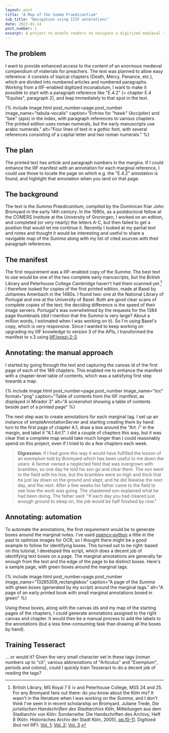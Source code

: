 ```yaml
---
layout: post
title: "A Map of the Summa Praedicantium"
sub_title: "Navigation using IIIF annotations"
date: 2023-01-14
post_number: 1
excerpt: A project to enable readers to navigate a digitized medieval text using automatically-generated IIIF annotations.
---
```

## The problem

I want to provide enhanced access to the content of an enormous medieval compendium of materials for preachers. The text was planned to allow easy reference: it consists of topical chapters (Death, Mercy, Penance, etc.), which are divided into numbered articles and numbered paragraphs. Working from a IIIF-enabled digitized incunabulum, I want to make it possible to start with a paragraph reference like "E.4.2" (= chapter E.4 "Equitas", paragraph 2), and leap immediately to that spot in the text.

{% include image.html 
	post_number=page.post_number 
	image_name="tabula-vocalis"
	caption="Entries for \"hawk\" (Accipiter) and \"bee\" (apis) in the index, with paragraph references to various chapters. The printed edition uses roman numerals, but the early manuscripts use arabic numerals." 
	alt="Four lines of text in a gothic font, with several references consisting of a capital letter and two roman numerals." 
%}

## The plan

The printed text has article and paragraph numbers in the margins. If I could enhance the IIIF manifest with an annotation for each marginal reference, I could use those to locate the page on which e.g. the "E.4.2" annotation is found, and highlight that annotation when you land on that page.

## The background

The text is the *Summa Praedicantium*, compiled by the Dominican friar John Bromyard in the early 14th century. In the 1990s, as a postdoctoral fellow at the COMERS Institute at the University of Groningen, I worked on an edition, and completed (or very nearly) the letters A-C, but then failed to get a position that would let me continue it. Recently I looked at my partial text and notes and thought it would be interesting and useful to share a navigable map of the *Summa* along with my list of cited sources with their paragraph references. 

## The manifest

The first requirement was a IIIF-enabled copy of the *Summa*. The best text to use would be one of the two complete early manuscripts, but the British Library and Peterhouse College Cambridge haven't had them scanned yet.[^mss] I therefore looked for copies of the first printed edition, made at Basel by Johannes Amerbach in the 1480s. I found two: one at the National Library of Portugal and one at the University of Basel. Both are good clear scans of complete copies of the text; the deciding difference is the speed of their image servers. Portugal's was overwhelmed by the requests for the 1384 page thumbnails (did I mention that the *Summa* is very large? About a million words, I estimated when I was working on it). So I'm using Basel's copy, which is very responsive. Since I wanted to keep working on upgrading my IIIF knowledge to version 3 of the APIs, I transformed the manifest to v.3 using [IIIF/prezi-2-3](https://github.com/IIIF/prezi-2-to-3).

[^mss]: British Library, MS Royal 7 E iv and Peterhouse College, MSS 24 and 25. For any Bromyard fans out there: do you know about the Köln ms? It wasn't in the literature when I was working on the *Summa*, and I don't think I've seen it in recent scholarship on Bromyard. Juliane Trede, *Die juristischen Handschriften des Stadtarchivs Köln*, Mitteilungen aus dem Stadtarchiv von Köln: Sonderreihe: Die Handschriften des Archivs, Heft 8 (Köln: Historisches Archiv der Stadt Köln, 2005), [pp.10-11](http://bilder.manuscripta-mediaevalia.de/hs//katalogseiten/HSK0556_b010_jpg.htm). Digitized (but not IIIF): [Vol. 1](https://historischesarchivkoeln.de/archive.xhtml?id=Vz++++++90003112PPLS#Vz______90003112PPLS); [Vol. 2](https://historischesarchivkoeln.de/archive.xhtml?id=Vz++++++90003113PPLS#Vz______90003113PPLS); [Vol. 3](https://historischesarchivkoeln.de/archive.xhtml?id=Vz++++++90003114PPLS#Vz______90003114PPLS).

## Annotating: the manual approach

I started by going through the text and capturing the canvas id of the first page of each of the 189 chapters. This enabled me to enhance the manifest with a chapter-level table of contents, which was a satisfying first step towards a map.

{% include image.html 
	post_number=page.post_number 
	image_name="toc"
	format="png"
	caption="Table of contents from the IIIF manifest, as displayed in Mirador 3" 
	alt="A screenshot showing a table of contents beside part of a printed page" 
%}

The next step was to create annotations for each marginal tag. I set up an instance of simpleAnnotationServer and starting creating them by hand: turn to the first page of chapter A.1, draw a box around the "Art. i" in the margin, and label it "A.1 Art.1". I did a couple of chapters this way, but it was clear that a complete map would take much longer than I could reasonably spend on this project, even if I tried to do a few chapters each week.

> **Digression**: if I had gone this way it would have fulfilled the lesson of an exemplum told by Bromyard which has been useful to me down the years: A farmer owned a neglected field that was overgrown with brambles, so one day he told his son go and clear them. The son went to the field with his hoe, but the brambles were so high and thick that he just lay down on the ground and slept; and he did likewise the next day, and the next. After a few weeks his father came to the field to see how the work was going. The chastened son explained what he had been doing. The father said: "If each day you had cleared just enough ground to sleep on, the job would be half finished by now." 

## Annotating: automation

To automate the annotations, the first requirement would be to generate boxes around the marginal notes. I've used [opencv-python](https://pypi.org/project/opencv-python/) a little in the past to optimize images for OCR, so I thought there might be a good example to follow for identifying boxes. This turned out to be right: based on this tutorial, I developed this script, which does a decent job of identifying text boxes on a page. The marginal annotations are generally far enough from the text and the edge of the page to be distinct boxes. Here's a sample page, with green boxes around the marginal tags.

{% include image.html 
	post_number=page.post_number 
	image_name="13265309_rectanglebox" 
	caption="A page of the *Summa* with green boxes (generated by my script) around the marginal tags." 
	alt="A page of an early printed book with small marginal annotations boxed in green" 
%}

Using these boxes, along with the canvas ids and my map of the starting pages of the chapters, I could generate annotations assigned to the right canvas and chapter. It would then be a manual process to add the labels to the annotations (but a less time-consuming task than drawing all the boxes by hand).

## Training Tesseract

... or would it? Given the very small character set in these tags (roman numbers up to "cli", various abbreviations of "Articulus" and "Exemplum", periods and colons), could I quickly train Tesseract to do a decent job of reading the tags?
